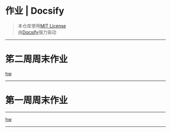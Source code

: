 # 作业 | Docsify #
> 本仓库使用[MIT License](https://raw.githubusercontent.com/CMSZ002/hw/main/LICENSE)  
> 由[Docsify](https://docsify.js.org/)强力驱动
-----
# 笫二周周末作业 #
[hw](../hw/2.md ':include :type:markdown')

-----
# 第一周周末作业 #
-----
[hw](../hw/1.md ':include :type=markdown')

-----
